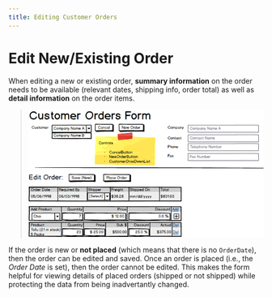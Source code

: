 ```yaml
---
title: Editing Customer Orders
---
```

# Edit New/Existing Order

When editing a new or existing order, **summary information** on the order needs to be available (relevant dates, shipping info, order total) as well as **detail information** on the order items.

> ![Edit Order View](./images/Edit-Order.png)

If the order is new or **not placed** (which means that there is no `OrderDate`), then the order can be edited and saved. Once an order is placed (i.e., the *Order Date* is set), then the order cannot be edited. This makes the form helpful for viewing details of placed orders (shipped or not shipped) while protecting the data from being inadvertantly changed.
